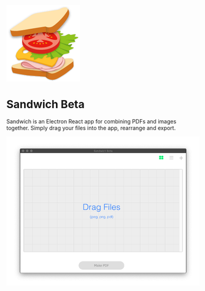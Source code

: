![Sandwich Beta Logo](images/sandwich-logo.png)

# Sandwich Beta

Sandwich is an Electron React app for combining PDFs and images together.
Simply drag your files into the app, rearrange and export.

![Sandwich Beta Screenshot v0.2.4](images/screenshot-v0.2.4.png)
